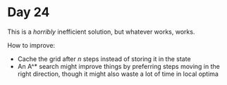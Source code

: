 # Day 24

This is a *horribly* inefficient solution, but whatever works, works.

How to improve:
- Cache the grid after *n* steps instead of storing it in the state
- An A^* search might improve things by preferring steps moving in the right direction, though it might also waste a lot of time in local optima